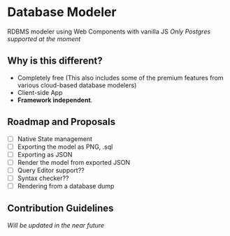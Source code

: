 # Database Modeler

RDBMS modeler using Web Components with vanilla JS
*Only Postgres supported at the moment*

## Why is this different?
- Completely free (This also includes some of the premium features from various cloud-based database modelers)
- Client-side App
- **Framework independent**.

## Roadmap and Proposals
- [ ] Native State management
- [ ] Exporting the model as PNG, .sql
- [ ] Exporting as JSON 
- [ ] Render the model from exported JSON
- [ ] Query Editor support??
- [ ] Syntax checker??
- [ ] Rendering from a database dump 

## Contribution Guidelines

*Will be updated in the near future*
